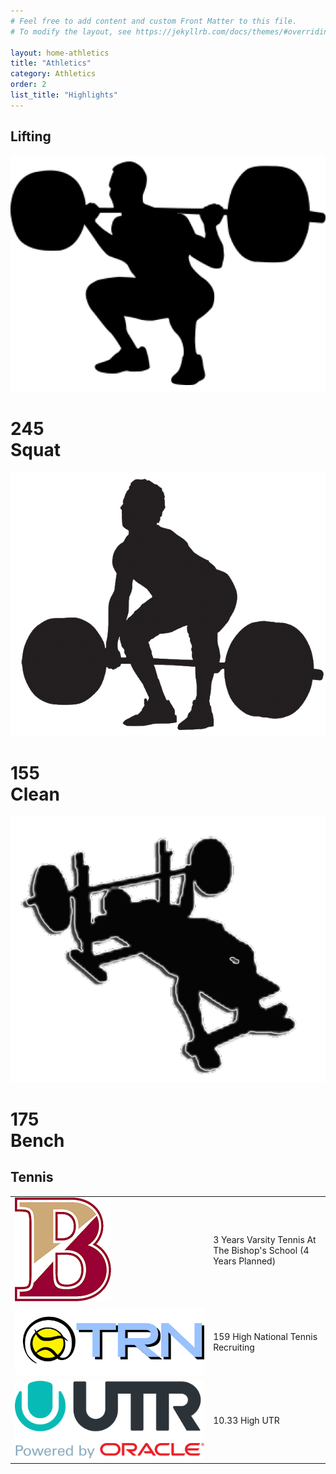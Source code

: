 ```yaml
---
# Feel free to add content and custom Front Matter to this file.
# To modify the layout, see https://jekyllrb.com/docs/themes/#overriding-theme-defaults

layout: home-athletics
title: "Athletics"
category: Athletics
order: 2
list_title: "Highlights"
---
```


<h2>Lifting</h2>
<div class="w3-row-padding w3-margin-bottom">
  <div class="w3-third">
    <div class="w3-container w3-blue paddingTop shadow">
      <div class="w3-left">
      <img class="liftIcon" src="/categories/athletics/assets/images/squat.png" alt="squat png"></div>
      <div class="w3-right">
        <h1> 245 <br> Squat</h1>
        <!-- <h1>Squat</h1> -->
      </div>
      <div class="w3-clear"></div>
      <!-- <h2>Squat</h2> -->
    </div>
  </div>
  <div class="w3-third">
    <div class="w3-container w3-red paddingTop shadow">
      <div class="w3-left">
      <img class="liftIcon" src="/categories/athletics/assets/images/clean.png" alt="clean png"></div>
      <div class="w3-right">
        <h1> 155 <br> Clean </h1>
        <!-- <h2>Clean</h2> -->
      </div>
      <div class="w3-clear"></div>
      <!-- <h2>Clean</h2> -->
    </div>
  </div>
  <div class="w3-third">
    <div class="w3-container w3-orange paddingTop shadow">
      <div class="w3-left">
      <img class="liftIcon" src="/categories/athletics/assets/images/bench.png" alt="bench png"></div>
      <div class="w3-right">
        <h1> 175 <br> Bench</h1>
        <!-- <h2>Bench</h2> -->
      </div>
      <div class="w3-clear"></div>
      <!-- <h2>Bench</h2> -->
    </div>
  </div>
</div>

<h2>Tennis</h2>
<table class="w3-table w3-striped w3-white shadow noBorder">
  <tr class="noBorder">
    <td class="noBorder"><img class="firstIcon" src="/categories/athletics/assets/images/bishopsLogo.png"></td>
    <td class="noBorder"> 3 Years Varsity Tennis At The Bishop's School (4 Years Planned)</td>
  </tr>
  <tr class="noBorder">
    <td class="noBorder"><img class="firstIcon" src="/categories/athletics/assets/images/trnLogo.png"></td>
    <td class="noBorder"> 159 High National Tennis Recruiting</td>
  </tr>
  <tr class="noBorder">
    <td class="noBorder"><img class="firstIcon" src="/categories/athletics/assets/images/utrLogo.png"></td>
    <td class="noBorder"> 10.33 High UTR</td>
  </tr>
</table>
